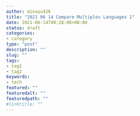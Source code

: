 ```yaml
---
author: minayu416
title: "2021 06 14 Compare Multiples Languages 1"
date: 2021-06-14T00:28:08+08:00
status: draft
categories:
- category
type: "post"
description: ""
slug: ""
tags:
- tag1
- tag2
keywords:
- tech
featured: ""
featuredalt: ""
featuredpath: ""
#linktitle: ""
---
```


<!--more-->
